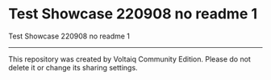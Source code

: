 # Test Showcase 220908 no readme 1

Test Showcase 220908 no readme 1

---

This repository was created by Voltaiq Community Edition. Please do not delete it or change its
sharing settings.

